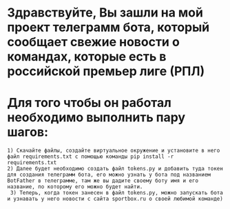 # Здравствуйте, Вы зашли на мой проект телеграмм бота, который сообщает свежие новости о командах, которые есть в российской премьер лиге (РПЛ)
# Для того чтобы он работал необходимо выполнить пару шагов:
    1) Скачайте файлы, создайте виртуальное окружение и установите в него файл requirements.txt с помощью команды pip install -r requirements.txt
    2) Далее будет необходимо создать файл tokens.py и добавить туда токен для создания телеграмм бота, его можно узнать у бота под названием BotFather в телеграмме, там же вы дадите своему боту имя и его название, по которому его можно будет найти.
     3) Теперь, когда токен занесен в файл tokens.py, можно запускать бота и узнавать у него новости с сайта sportbox.ru о своей любимой команде)
